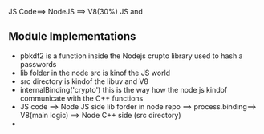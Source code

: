 JS Code==> NodeJS ==> V8(30%) JS and

## Module Implementations

- pbkdf2 is a function inside the Nodejs crupto library used to hash a passwords
- lib folder in the node src is kinof the JS world
- src directory is kindof the libuv and V8
- internalBinding('crypto') this is the way how the node js kindof communicate with the C++ functions
- JS code ==> Node JS side lib forder in node repo ==> process.binding==> V8(main logic) ==> Node C++ side (src directory)
-
